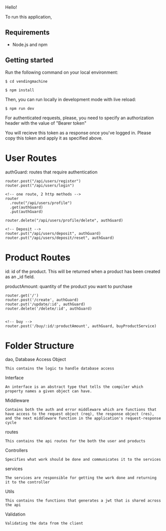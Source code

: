 Hello! 

To run this application, 

## Requirements

- Node.js and npm

## Getting started

Run the following command on your local environment:

```
$ cd vendingmachine

$ npm install
```

Then, you can run locally in development mode with live reload:

```
$ npm run dev
```


For authenticated requests, please, you need to specify an authorization header with the value of "Bearer token"

You will recieve this token as a response once you've logged in. Please copy this token and apply it as specified above.


# User Routes

authGuard: routes that require authentication
```
router.post("/api/users/register")
router.post("/api/users/login")

<!-- one route, 2 http methods -->
router
  .route("/api/users/profile")
  .get(authGuard)
  .put(authGuard)

router.delete("/api/users/profile/delete", authGuard)

<!-- Deposit -->
router.put("/api/users/deposit", authGuard)
router.put("/api/users/deposit/reset", authGuard)

```

# Product Routes

id: id of the product. This will be returned when a product has been created as an _id field.

productAmount: quantity of the product you want to purchase
```
router.get('/')
router.post('/create', authGuard)
router.put('/update/:id', authGuard)
router.delete('/delete/:id', authGuard)


<!-- buy -->
router.post('/buy/:id/:productAmount', authGuard, buyProductService)

```

# Folder Structure


dao, Database Access Object
```
This contains the logic to handle database access
```

 Interface 

```
An interface is an abstract type that tells the compiler which property names a given object can have.
```

 Middleware 

```
Contains both the auth and error middleware which are functions that have access to the request object (req), the response object (res), and the next middleware function in the application's request-response cycle
```

routes
```
This contains the api routes for the both the user and products
```
Controllers 
```
Specifies what work should be done and communicates it to the services
```

services
```
The services are responsible for getting the work done and returning it to the controller
```

 Utils
```
This contains the functions that generates a jwt that is shared across the api
```

 Validation 
```
Validating the data from the client
```
